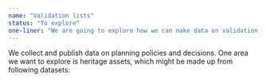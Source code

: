 ```yaml
---
name: "Validation lists"
status: "To explore"
one-liner: "We are going to explore how we can make data on validation lists easier to find, use and trust."
---
```

We collect and publish data on planning policies and decisions. One area we want to explore is heritage assets, which might be made up from following datasets:

